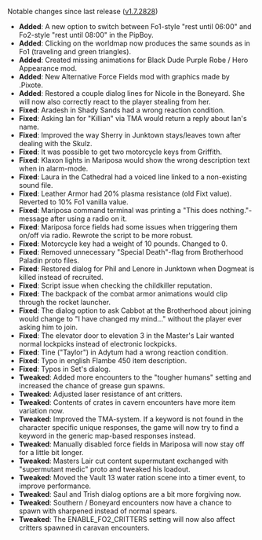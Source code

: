 Notable changes since last release ([v1.7.2828](https://github.com/rotators/Fo1in2/releases/tag/v1.7.2828))

- **Added**: A new option to switch between Fo1-style "rest until 06:00" and Fo2-style "rest until 08:00" in the PipBoy.
- **Added**: Clicking on the worldmap now produces the same sounds as in Fo1 (traveling and green triangles).
- **Added**: Created missing animations for Black Dude Purple Robe / Hero Appearance mod.
- **Added**: New Alternative Force Fields mod with graphics made by .Pixote.
- **Added**: Restored a couple dialog lines for Nicole in the Boneyard. She will now also correctly react to the player stealing from her.
- **Fixed**: Aradesh in Shady Sands had a wrong reaction condition.
- **Fixed**: Asking Ian for "Killian" via TMA would return a reply about Ian's name.
- **Fixed**: Improved the way Sherry in Junktown stays/leaves town after dealing with the Skulz.
- **Fixed**: It was possible to get two motorcycle keys from Griffith.
- **Fixed**: Klaxon lights in Mariposa would show the wrong description text when in alarm-mode.
- **Fixed**: Laura in the Cathedral had a voiced line linked to a non-existing sound file.
- **Fixed**: Leather Armor had 20% plasma resistance (old Fixt value). Reverted to 10% Fo1 vanilla value.
- **Fixed**: Mariposa command terminal was printing a "This does nothing."-message after using a radio on it.
- **Fixed**: Mariposa force fields had some issues when triggering them on/off via radio. Rewrote the script to be more robust.
- **Fixed**: Motorcycle key had a weight of 10 pounds. Changed to 0.
- **Fixed**: Removed unnecessary "Special Death"-flag from Brotherhood Paladin proto files.
- **Fixed**: Restored dialog for Phil and Lenore in Junktown when Dogmeat is killed instead of recruited.
- **Fixed**: Script issue when checking the childkiller reputation.
- **Fixed**: The backpack of the combat armor animations would clip through the rocket launcher.
- **Fixed**: The dialog option to ask Cabbot at the Brotherhood about joining would change to "I have changed my mind..." without the player ever asking him to join.
- **Fixed**: The elevator door to elevation 3 in the Master's Lair wanted normal lockpicks instead of electronic lockpicks.
- **Fixed**: Tine ("Taylor") in Adytum had a wrong reaction condition.
- **Fixed**: Typo in english Flambe 450 item description.
- **Fixed**: Typos in Set's dialog.
- **Tweaked**: Added more encounters to the "tougher humans" setting and increased the chance of grease gun spawns.
- **Tweaked**: Adjusted laser resistance of ant critters.
- **Tweaked**: Contents of crates in cavern encounters have more item variation now.
- **Tweaked**: Improved the TMA-system. If a keyword is not found in the character specific unique responses, the game will now try to find a keyword in the generic map-based responses instead.
- **Tweaked**: Manually disabled force fields in Mariposa will now stay off for a little bit longer.
- **Tweaked**: Masters Lair cut content supermutant exchanged with "supermutant medic" proto and tweaked his loadout.
- **Tweaked**: Moved the Vault 13 water ration scene into a timer event, to improve performance.
- **Tweaked**: Saul and Trish dialog options are a bit more forgiving now.
- **Tweaked**: Southern / Boneyard encounters now have a chance to spawn with sharpened instead of normal spears.
- **Tweaked**: The ENABLE_FO2_CRITTERS setting will now also affect critters spawned in caravan encounters.
